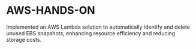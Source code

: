 # AWS-HANDS-ON
Implemented an AWS Lambda solution to automatically identify and delete unused EBS snapshots, enhancing resource efficiency and reducing storage costs.
